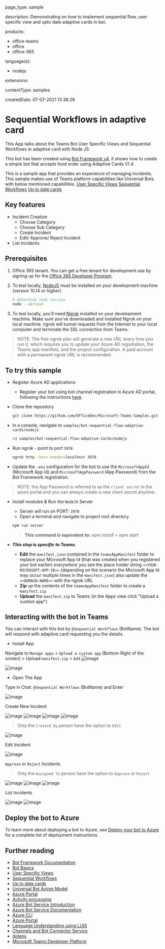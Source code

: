 
page_type: sample

description: Demonstrating on how to implement sequential flow, user specific view and upto date adaptive cards in bot.

products:
- office-teams
- office
- office-365

language(s):
- nodejs

extensions:

contentType: samples

createdDate: 07-07-2021 13:38:26

# Sequential Workflows in adaptive card

This App talks about the Teams Bot User Specific Views and Sequential Workflows in adaptive card with Node JS

This bot has been created using [Bot Framework v4](https://dev.botframework.com), it shows how to create a simple bot that accepts food order using Adaptive Cards V1.4

This is a sample app that provides an experience of managing incidents. This sample makes use of Teams platform capabilities like Universal Bots with below mentioned capabilities.
[User Specific Views](https://docs.microsoft.com/en-us/microsoftteams/platform/task-modules-and-cards/cards/universal-actions-for-adaptive-cards/user-specific-views)
[Sequential Workflows](https://docs.microsoft.com/en-us/microsoftteams/platform/task-modules-and-cards/cards/universal-actions-for-adaptive-cards/sequential-workflows)
[Up to date cards](https://docs.microsoft.com/en-us/microsoftteams/platform/task-modules-and-cards/cards/universal-actions-for-adaptive-cards/up-to-date-views)

## Key features

- Incident Creation
   - Choose Category
   - Choose Sub Category
   - Create Incident
   - Edit/ Approve/ Reject Incident
- List Incidents

## Prerequisites

1. Office 365 tenant. You can get a free tenant for development use by signing up for the [Office 365 Developer Program](https://developer.microsoft.com/en-us/microsoft-365/dev-program).

2. To test locally, [NodeJS](https://nodejs.org/en/download/) must be installed on your development machine (version 10.14 or higher).

    ```bash
    # determine node version
    node --version
    ```

3. To test locally, you'll need [Ngrok](https://ngrok.com/) installed on your development machine.
Make sure you've downloaded and installed Ngrok on your local machine. ngrok will tunnel requests from the Internet to your local computer and terminate the SSL connection from Teams.

> NOTE: The free ngrok plan will generate a new URL every time you run it, which requires you to update your Azure AD registration, the Teams app manifest, and the project configuration. A paid account with a permanent ngrok URL is recommended.

## To try this sample

- Register Azure AD applications
    -   Register your bot using bot channel registration in Azure AD portal, following the instructions [here](Wiki/azure-bot-channels-registration.md).

- Clone the repository

    ```bash
    git clone https://github.com/OfficeDev/Microsoft-Teams-Samples.git
    ```

- In a console, navigate to `samples/bot-sequential-flow-adaptive-cards/nodejs`

    ```bash
    cd samples/bot-sequential-flow-adaptive-cards/nodejs
    ```

- Run ngrok - point to port `3978`

    ```bash
    ngrok http -host-header=localhost 3978
    ```


- Update the `.env` configuration for the bot to use the `MicrosoftAppId` (Microsoft App Id) and `MicrosoftAppPassword` (App Password) from the Bot Framework registration. 
> NOTE: the App Password is referred to as the `client secret` in the azure portal and you can always create a new client secret anytime.

- Install modules & Run the `NodeJS` Server 
    - Server will run on PORT:  `3978`
    - Open a terminal and navigate to project root directory
    
    ```bash
    npm run server
    ```
    
    > **This command is equivalent to:**
    _npm install  > npm start_

- __*This step is specific to Teams.*__
    - **Edit** the `manifest.json` contained in the  `teamsAppManifest` folder to replace your Microsoft App Id (that was created when you registered your bot earlier) *everywhere* you see the place holder string `<<YOUR-MICROSOFT-APP-ID>>` (depending on the scenario the Microsoft App Id may occur multiple times in the `manifest.json`) also update the `<<DOMAIN-NAME>>` with the ngrok URL
    - **Zip** up the contents of the `teamsAppManifest` folder to create a `manifest.zip`
    - **Upload** the `manifest.zip` to Teams (in the Apps view click "Upload a custom app")

## Interacting with the bot in Teams

You can interact with this bot by `@Sequential Workflows` (BotName). The bot will respond with adaptive card requesting you the details.

- Install App

Navigate to `Manage apps` > `Upload a custom app` (Bottom-Right of the screen) > Upload `manifest.zip` > `Add`
![image](https://user-images.githubusercontent.com/85108465/123583709-b6e39d00-d7fd-11eb-83bc-737a17fbbadd.png)

![image](https://user-images.githubusercontent.com/85108465/123583855-f3af9400-d7fd-11eb-87df-a69d880680aa.png)

- Open The App

Type in Chat: `@Sequential Workflows` (BotName) and Enter

![image](https://user-images.githubusercontent.com/85108465/123767041-d0abdf80-d8e4-11eb-8cb3-3fa3eb0680ce.png)

Create New Incident

![image](https://user-images.githubusercontent.com/85108465/123586591-936f2100-d802-11eb-9d38-a43fc13672ee.png)
![image](https://user-images.githubusercontent.com/85108465/123586786-e34de800-d802-11eb-9355-ea12ebc67388.png)
![image](https://user-images.githubusercontent.com/85108465/123586874-06789780-d803-11eb-843b-76e69b9afad6.png)
![image](https://user-images.githubusercontent.com/85108465/123591452-9d485280-d809-11eb-83cd-412f4e6aaf5a.png)

> Only the `Created By` person have the option to `Edit`

![image](https://user-images.githubusercontent.com/85108465/123591565-c668e300-d809-11eb-829c-23a6396e0cfe.png)

Edit Incident

![image](https://user-images.githubusercontent.com/85108465/123591600-d385d200-d809-11eb-9edd-23f76a8687d8.png)

`Approve` or `Reject` Incidents

> Only the `Assigned To` person have the option to `Approve` or `Reject`

![image](https://user-images.githubusercontent.com/85108465/123768720-351b6e80-d8e6-11eb-9f6e-7525c761d034.png)
![image](https://user-images.githubusercontent.com/85108465/123768103-a9a1dd80-d8e5-11eb-8ec5-154eb36a8d62.png)
![image](https://user-images.githubusercontent.com/85108465/123768181-baeaea00-d8e5-11eb-9f79-4854c409edd3.png)

List Incidents

![image](https://user-images.githubusercontent.com/85108465/123595684-d0d9ab80-d80e-11eb-9798-82f535ba6486.png)
![image](https://user-images.githubusercontent.com/85108465/123769386-e28e8200-d8e6-11eb-96e0-3d1f8365c7ef.png)

## Deploy the bot to Azure

To learn more about deploying a bot to Azure, see [Deploy your bot to Azure](https://aka.ms/azuredeployment) for a complete list of deployment instructions.

## Further reading

- [Bot Framework Documentation](https://docs.botframework.com)
- [Bot Basics](https://docs.microsoft.com/azure/bot-service/bot-builder-basics?view=azure-bot-service-4.0)
- [User Specific Views](https://docs.microsoft.com/en-us/microsoftteams/platform/task-modules-and-cards/cards/universal-actions-for-adaptive-cards/user-specific-views)
- [Sequential Workflows](https://docs.microsoft.com/en-us/microsoftteams/platform/task-modules-and-cards/cards/universal-actions-for-adaptive-cards/sequential-workflows)
- [Up to date cards](https://docs.microsoft.com/en-us/microsoftteams/platform/task-modules-and-cards/cards/universal-actions-for-adaptive-cards/up-to-date-views)
- [Universal Bot Action Model](https://docs.microsoft.com/en-us/adaptive-cards/authoring-cards/universal-action-model#actionexecute)
- [Azure Portal](https://portal.azure.com)
- [Activity processing](https://docs.microsoft.com/en-us/azure/bot-service/bot-builder-concept-activity-processing?view=azure-bot-service-4.0)
- [Azure Bot Service Introduction](https://docs.microsoft.com/azure/bot-service/bot-service-overview-introduction?view=azure-bot-service-4.0)
- [Azure Bot Service Documentation](https://docs.microsoft.com/azure/bot-service/?view=azure-bot-service-4.0)
- [Azure CLI](https://docs.microsoft.com/cli/azure/?view=azure-cli-latest)
- [Azure Portal](https://portal.azure.com)
- [Language Understanding using LUIS](https://docs.microsoft.com/en-us/azure/cognitive-services/luis/)
- [Channels and Bot Connector Service](https://docs.microsoft.com/en-us/azure/bot-service/bot-concepts?view=azure-bot-service-4.0)
- [dotenv](https://www.npmjs.com/package/dotenv)
- [Microsoft Teams Developer Platform](https://docs.microsoft.com/en-us/microsoftteams/platform/)

